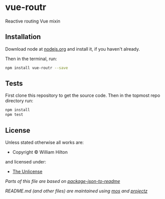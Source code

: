 <!-- TITLE/ -->

<h1>vue-routr</h1>

<!-- /TITLE -->


<!-- BADGES/ -->



<!-- /BADGES -->


<!-- DESCRIPTION/ -->

Reactive routing Vue mixin

<!-- /DESCRIPTION -->


## Installation

Download node at [nodejs.org](http://nodejs.org) and install it, if you haven't already.

Then in the terminal, run:

```sh
npm install vue-routr --save
```

## Tests

First clone this repository to get the source code. Then in the topmost repo
directory run:

```sh
npm install
npm test
```

<!-- LICENSE/ -->

<h2>License</h2>

Unless stated otherwise all works are:

<ul><li>Copyright &copy; William Hilton</li></ul>

and licensed under:

<ul><li><a href="http://spdx.org/licenses/Unlicense.html">The Unlicense</a></li></ul>

<!-- /LICENSE -->


_Parts of this file are based on [package-json-to-readme](https://github.com/zeke/package-json-to-readme)_

_README.md (and other files) are maintained using [mos](https://github.com/mosjs/mos) and [projectz](https://github.com/bevry/projectz)_

